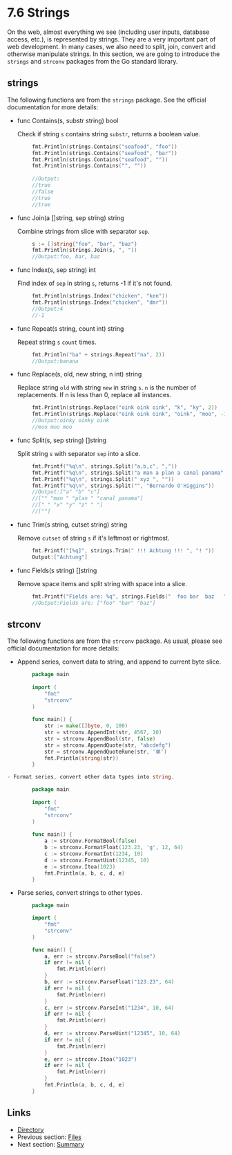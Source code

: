 # 7.6 Strings

On the web, almost everything we see (including user inputs, database access, etc.), is represented by strings. They are a very important part of web development. In many cases, we also need to split, join, convert and otherwise manipulate strings. In this section, we are going to introduce the `strings` and `strconv` packages from the Go standard library.

## strings

The following functions are from the `strings` package. See the official documentation for more details:

- func Contains(s, substr string) bool

	Check if string `s` contains string `substr`, returns a boolean value.
```Go	
		fmt.Println(strings.Contains("seafood", "foo"))
		fmt.Println(strings.Contains("seafood", "bar"))
		fmt.Println(strings.Contains("seafood", ""))
		fmt.Println(strings.Contains("", ""))
		
		//Output:
		//true
		//false
		//true
		//true
```
- func Join(a []string, sep string) string

	Combine strings from slice with separator `sep`.
```Go	
		s := []string{"foo", "bar", "baz"}
		fmt.Println(strings.Join(s, ", "))
		//Output:foo, bar, baz		
```			
- func Index(s, sep string) int 

	Find index of `sep` in string `s`, returns -1 if it's not found.
```Go	
		fmt.Println(strings.Index("chicken", "ken"))
		fmt.Println(strings.Index("chicken", "dmr"))
		//Output:4
		//-1
```
- func Repeat(s string, count int) string

	Repeat string `s` `count` times.
```Go	
		fmt.Println("ba" + strings.Repeat("na", 2))
		//Output:banana
```
- func Replace(s, old, new string, n int) string

	Replace string `old` with string `new` in string `s`. `n` is the number of replacements. If n is less than 0, replace all instances.
```Go	
		fmt.Println(strings.Replace("oink oink oink", "k", "ky", 2))
		fmt.Println(strings.Replace("oink oink oink", "oink", "moo", -1))
		//Output:oinky oinky oink
		//moo moo moo
```
- func Split(s, sep string) []string

	Split string `s` with separator `sep` into a slice.
```Go	
		fmt.Printf("%q\n", strings.Split("a,b,c", ","))
		fmt.Printf("%q\n", strings.Split("a man a plan a canal panama", "a "))
		fmt.Printf("%q\n", strings.Split(" xyz ", ""))
		fmt.Printf("%q\n", strings.Split("", "Bernardo O'Higgins"))
		//Output:["a" "b" "c"]
		//["" "man " "plan " "canal panama"]
		//[" " "x" "y" "z" " "]
		//[""]
```
- func Trim(s string, cutset string) string

	Remove `cutset` of string `s` if it's leftmost or rightmost.
```Go	
		fmt.Printf("[%q]", strings.Trim(" !!! Achtung !!! ", "! "))
		Output:["Achtung"]
```
- func Fields(s string) []string

	Remove space items and split string with space into a slice.
```Go	
		fmt.Printf("Fields are: %q", strings.Fields("  foo bar  baz   "))
		//Output:Fields are: ["foo" "bar" "baz"]
```

## strconv

The following functions are from the `strconv` package. As usual, please see official documentation for more details:

- Append series, convert data to string, and append to current byte slice.
```Go
		package main
		
		import (
			"fmt"
			"strconv"
		)
		
		func main() {
			str := make([]byte, 0, 100)
			str = strconv.AppendInt(str, 4567, 10)
			str = strconv.AppendBool(str, false)
			str = strconv.AppendQuote(str, "abcdefg")
			str = strconv.AppendQuoteRune(str, '单')
			fmt.Println(string(str))
		}

- Format series, convert other data types into string.

		package main
	
		import (
			"fmt"
			"strconv"
		)
		
		func main() {
			a := strconv.FormatBool(false)
			b := strconv.FormatFloat(123.23, 'g', 12, 64)
			c := strconv.FormatInt(1234, 10)
			d := strconv.FormatUint(12345, 10)
			e := strconv.Itoa(1023)
			fmt.Println(a, b, c, d, e)
		}
```
- Parse series, convert strings to other types.
```Go		
		package main

		import (
			"fmt"
			"strconv"
		)

		func main() {
			a, err := strconv.ParseBool("false")
			if err != nil {
				fmt.Println(err)
			}
			b, err := strconv.ParseFloat("123.23", 64)
			if err != nil {
				fmt.Println(err)
			}
			c, err := strconv.ParseInt("1234", 10, 64)
			if err != nil {
				fmt.Println(err)
			}
			d, err := strconv.ParseUint("12345", 10, 64)
			if err != nil {
				fmt.Println(err)
			}
			e, err := strconv.Itoa("1023")
			if err != nil {
				fmt.Println(err)
			}
			fmt.Println(a, b, c, d, e)
		}
```
## Links

- [Directory](preface.md)
- Previous section: [Files](07.5.md)
- Next section: [Summary](07.7.md)
